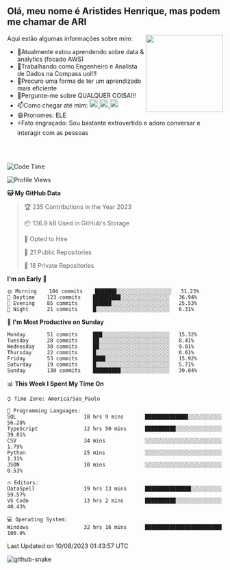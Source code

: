 ## Olá, meu nome é Aristides Henrique, mas podem me chamar de ARI

<div >
Aqui estão algumas informações sobre mim:<img align="right" height="180em" src="https://user-images.githubusercontent.com/97318481/177042589-45d62122-82a9-4a32-b3a7-87b322825b2f.png">
</div>

- 🌱Atualmente estou aprendendo sobre data & analytics (focado AWS)
- 👯Trabalhando como Engenheiro e Analista de Dados na Compass uol!!!
- 🤔Procuro uma forma de ter um aprendizado mais eficiente
- 💬Pergunte-me sobre QUALQUER COISA!!!
- 📫Como chegar até mim:
  <a href="https://www.instagram.com/aryhenry/" target="_blank">
  <img src="https://img.shields.io/badge/-Instagram-%23E4405F?style=for-the-badge&logo=instagram&logoColor=black" height="20px">
  </a>
  <a href="https://www.linkedin.com/in/aristides-henrique/" target="_blank">
  <img src="https://img.shields.io/badge/-LinkedIn-%230077B5?style=for-the-badge&logo=linkedin&logoColor=black" height="20px">
  </a> 
  <a href="mailto:arihenriqueuna@gmail.com">
  <img src="https://img.shields.io/badge/-Gmail-%23333?style=for-the-badge&logo=gmail&logoColor=white" height="20px">
  </a>
- 😄Pronomes: ELE
- ⚡Fato engraçado: Sou bastante extrovertido e adoro conversar e interagir com as pessoas
<br/>
<br/>


<!--START_SECTION:waka-->
![Code Time](http://img.shields.io/badge/Code%20Time-1%2C064%20hrs%2031%20mins-blue)

![Profile Views](http://img.shields.io/badge/Profile%20Views-13-blue)

**🐱 My GitHub Data** 

> 🏆 235 Contributions in the Year 2023
 > 
> 📦 136.9 kB Used in GitHub's Storage 
 > 
> 💼 Opted to Hire
 > 
> 📜 21 Public Repositories 
 > 
> 🔑 18 Private Repositories  
 > 
**I'm an Early 🐤** 

```text
🌞 Morning    104 commits    ███████░░░░░░░░░░░░░░░░░░   31.23% 
🌇 Daytime    123 commits    █████████░░░░░░░░░░░░░░░░   36.94% 
🌃 Evening    85 commits     ██████░░░░░░░░░░░░░░░░░░░   25.53% 
🌙 Night      21 commits     █░░░░░░░░░░░░░░░░░░░░░░░░   6.31%

```
📅 **I'm Most Productive on Sunday** 

```text
Monday       51 commits     ███░░░░░░░░░░░░░░░░░░░░░░   15.32% 
Tuesday      28 commits     ██░░░░░░░░░░░░░░░░░░░░░░░   8.41% 
Wednesday    30 commits     ██░░░░░░░░░░░░░░░░░░░░░░░   9.01% 
Thursday     22 commits     █░░░░░░░░░░░░░░░░░░░░░░░░   6.61% 
Friday       53 commits     ████░░░░░░░░░░░░░░░░░░░░░   15.92% 
Saturday     19 commits     █░░░░░░░░░░░░░░░░░░░░░░░░   5.71% 
Sunday       130 commits    █████████░░░░░░░░░░░░░░░░   39.04%

```


📊 **This Week I Spent My Time On** 

```text
⌚︎ Time Zone: America/Sao_Paulo

💬 Programming Languages: 
SQL                      18 hrs 9 mins       ██████████████░░░░░░░░░░░   56.28% 
TypeScript               12 hrs 50 mins      ██████████░░░░░░░░░░░░░░░   39.81% 
CSV                      34 mins             ░░░░░░░░░░░░░░░░░░░░░░░░░   1.79% 
Python                   25 mins             ░░░░░░░░░░░░░░░░░░░░░░░░░   1.31% 
JSON                     10 mins             ░░░░░░░░░░░░░░░░░░░░░░░░░   0.53%

🔥 Editors: 
DataSpell                19 hrs 13 mins      ███████████████░░░░░░░░░░   59.57% 
VS Code                  13 hrs 2 mins       ██████████░░░░░░░░░░░░░░░   40.43%

💻 Operating System: 
Windows                  32 hrs 16 mins      █████████████████████████   100.0%

```


 Last Updated on 10/08/2023 01:43:57 UTC
<!--END_SECTION:waka-->

<img alt="github-snake" src="https://github.com/AriHenrique/AriHenrique/blob/output/github-contribution-grid-snake-dark.svg" />

